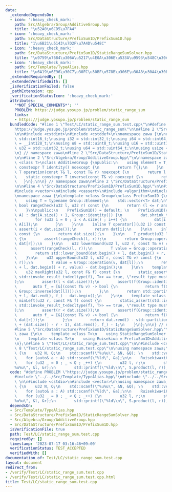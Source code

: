 ```yaml
---
data:
  _extendedDependsOn:
  - icon: ':heavy_check_mark:'
    path: Src/Algebra/Group/AdditiveGroup.hpp
    title: "\u52A0\u6CD5\u7FA4"
  - icon: ':heavy_check_mark:'
    path: Src/DataStructure/PrefixSum1D/PrefixSum1D.hpp
    title: "1\u6B21\u5143\u7D2F\u7A4D\u548C"
  - icon: ':heavy_check_mark:'
    path: Src/DataStructure/PrefixSum1D/StaticRangeSumSolver.hpp
    title: "\u9759\u7684\u306A\u5217\u4E0A\u306E\u533A\u9593\u548C\u30AF\u30A8\u30EA"
  - icon: ':heavy_check_mark:'
    path: Src/Template/TypeAlias.hpp
    title: "\u6A19\u6E96\u30C7\u30FC\u30BF\u578B\u306E\u30A8\u30A4\u30EA\u30A2\u30B9"
  _extendedRequiredBy: []
  _extendedVerifiedWith: []
  _isVerificationFailed: false
  _pathExtension: cpp
  _verificationStatusIcon: ':heavy_check_mark:'
  attributes:
    '*NOT_SPECIAL_COMMENTS*': ''
    PROBLEM: https://judge.yosupo.jp/problem/static_range_sum
    links:
    - https://judge.yosupo.jp/problem/static_range_sum
  bundledCode: "#line 1 \"Test/LC/static_range_sum.test.cpp\"\n#define PROBLEM \"\
    https://judge.yosupo.jp/problem/static_range_sum\"\n\n#line 2 \"Src/Template/TypeAlias.hpp\"\
    \n\n#include <cstdint>\n#include <cstddef>\n\nnamespace zawa {\n\nusing i16 =\
    \ std::int16_t;\nusing i32 = std::int32_t;\nusing i64 = std::int64_t;\nusing i128\
    \ = __int128_t;\n\nusing u8 = std::uint8_t;\nusing u16 = std::uint16_t;\nusing\
    \ u32 = std::uint32_t;\nusing u64 = std::uint64_t;\n\nusing usize = std::size_t;\n\
    \n} // namespace zawa\n#line 2 \"Src/DataStructure/PrefixSum1D/StaticRangeSumSolver.hpp\"\
    \n\n#line 2 \"Src/Algebra/Group/AdditiveGroup.hpp\"\n\nnamespace zawa {\n\ntemplate\
    \ <class T>\nclass AdditiveGroup {\npublic:\n    using Element = T;\n    static\
    \ constexpr T identity() noexcept {\n        return T{};\n    }\n    static constexpr\
    \ T operation(const T& l, const T& r) noexcept {\n        return l + r;\n    }\n\
    \    static constexpr T inverse(const T& v) noexcept {\n        return -v;\n \
    \   }\n};\n\n} // namespace zawa\n#line 2 \"Src/DataStructure/PrefixSum1D/PrefixSum1D.hpp\"\
    \n\n#line 4 \"Src/DataStructure/PrefixSum1D/PrefixSum1D.hpp\"\n\n#include <cmath>\n\
    #include <vector>\n#include <cassert>\n#include <algorithm>\n#include <type_traits>\n\
    \nnamespace zawa {\n\ntemplate <class Group>\nclass PrefixSum1D {\nprivate:\n\
    \    using T = typename Group::Element;\n    std::vector<T> dat;\n\n    constexpr\
    \ bool rangeCheck(u32 l, u32 r) const {\n        return (l <= r and r < dat.size());\n\
    \    }\n\npublic:\n    PrefixSum1D() = default; \n    PrefixSum1D(const std::vector<T>&\
    \ A) : dat(A.size() + 1, Group::identity()) {\n        dat.shrink_to_fit();\n\
    \        for (u32 i = 0 ; i < A.size() ; i++) {\n            dat[i + 1] = Group::operation(dat[i],\
    \ A[i]);\n        }\n    }\n\n    inline T operator[](u32 i) const {\n       \
    \ assert(i < dat.size());\n        return dat[i];\n    }\n\n    inline usize size()\
    \ const {\n        return dat.size();\n    }\n\n    T product(u32 l, u32 r) const\
    \ {\n        assert(rangeCheck(l, r));\n        return Group::operation(Group::inverse(dat[l]),\
    \ dat[r]);\n    }\n\n    u32 lowerBound(u32 l, u32 r, const T& v) const {\n  \
    \      assert(rangeCheck(l, r));\n        T value = Group::operation(v, dat[l]);\n\
    \        return std::lower_bound(dat.begin() + l, dat.begin() + r, value) - dat.begin();\n\
    \    }\n\n    u32 upperBound(u32 l, u32 r, const T& v) const {\n        assert(rangeCheck(l,\
    \ r));\n        T value = Group::operation(v, dat[l]);\n        return std::upper_bound(dat.begin()\
    \ + l, dat.begin() + r, value) - dat.begin();\n    }\n\n    template <class F>\n\
    \    u32 maxRight(u32 l, const F& f) const {\n        static_assert(std::is_same_v<bool,\
    \ std::invoke_result_t<decltype(f), T>> == true, \"result type must be bool\"\
    );\n        assert(l < dat.size());\n        assert(f(Group::identity()));\n \
    \       auto f_ = [&](const T& v) -> bool {\n            return f(Group::operation(v,\
    \ Group::inverse(dat[l])));\n        };\n        return std::partition_point(dat.begin()\
    \ + l, dat.end(), f_) - dat.begin();\n    }\n\n    template <class F>\n    u32\
    \ minLeft(u32 r, const F& f) const {\n        static_assert(std::is_same_v<bool,\
    \ std::invoke_result_t<decltype(f), T>> == true, \"result type must be bool\"\
    );\n        assert(r < dat.size());\n        assert(f(Group::identity()));\n \
    \       auto f_ = [&](const T& v) -> bool {\n            return f(Group::operation(Group::inverse(v),\
    \ dat[r]));\n        };\n        return dat.rend() - std::partition_point(dat.rbegin()\
    \ + (dat.size() - r - 1), dat.rend(), f_) - 1;\n    }\n};\n\n} // namespace zawa\n\
    #line 5 \"Src/DataStructure/PrefixSum1D/StaticRangeSumSolver.hpp\"\n\nnamespace\
    \ zawa {\n\n    template <class T>\n    using StaticRangeSumSolver = PrefixSum1D<AdditiveGroup<T>>;\n\
    \n    template <class T>\n    using Ruisekiwa = PrefixSum1D<AdditiveGroup<T>>;\n\
    \n};\n#line 5 \"Test/LC/static_range_sum.test.cpp\"\n\n#include <cstdio>\n#line\
    \ 8 \"Test/LC/static_range_sum.test.cpp\"\n\nusing namespace zawa;\n\ni32 main()\
    \ {\n    u32 N, Q;\n    std::scanf(\"%u%u\", &N, &Q); \n    std::vector<i64> A(N);\n\
    \    for (auto& a : A) std::scanf(\"%ld\", &a);\n\n    Ruisekiwa<i64> S(A);\n\
    \    for (u32 _ = 0 ; _ < Q ; _++) {\n        u32 l, r;\n        std::scanf(\"\
    %u%u\", &l, &r);\n        std::printf(\"%ld\\n\", S.product(l, r));\n    }\n}\n"
  code: "#define PROBLEM \"https://judge.yosupo.jp/problem/static_range_sum\"\n\n\
    #include \"../../Src/Template/TypeAlias.hpp\"\n#include \"../../Src/DataStructure/PrefixSum1D/StaticRangeSumSolver.hpp\"\
    \ \n\n#include <cstdio>\n#include <vector>\n\nusing namespace zawa;\n\ni32 main()\
    \ {\n    u32 N, Q;\n    std::scanf(\"%u%u\", &N, &Q); \n    std::vector<i64> A(N);\n\
    \    for (auto& a : A) std::scanf(\"%ld\", &a);\n\n    Ruisekiwa<i64> S(A);\n\
    \    for (u32 _ = 0 ; _ < Q ; _++) {\n        u32 l, r;\n        std::scanf(\"\
    %u%u\", &l, &r);\n        std::printf(\"%ld\\n\", S.product(l, r));\n    }\n}\n"
  dependsOn:
  - Src/Template/TypeAlias.hpp
  - Src/DataStructure/PrefixSum1D/StaticRangeSumSolver.hpp
  - Src/Algebra/Group/AdditiveGroup.hpp
  - Src/DataStructure/PrefixSum1D/PrefixSum1D.hpp
  isVerificationFile: true
  path: Test/LC/static_range_sum.test.cpp
  requiredBy: []
  timestamp: '2023-07-17 03:16:46+09:00'
  verificationStatus: TEST_ACCEPTED
  verifiedWith: []
documentation_of: Test/LC/static_range_sum.test.cpp
layout: document
redirect_from:
- /verify/Test/LC/static_range_sum.test.cpp
- /verify/Test/LC/static_range_sum.test.cpp.html
title: Test/LC/static_range_sum.test.cpp
---
```

